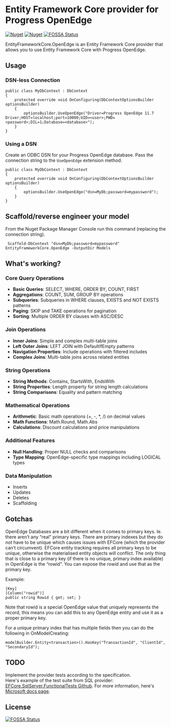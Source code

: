 # Entity Framework Core provider for Progress OpenEdge

[![Nuget](https://img.shields.io/nuget/v/EntityFrameworkCore.OpenEdge.svg)](https://www.nuget.org/packages/EntityFrameworkCore.OpenEdge)
[![Nuget](https://img.shields.io/nuget/dt/EntityFrameworkCore.OpenEdge.svg)](https://www.nuget.org/packages/EntityFrameworkCore.OpenEdge)
[![FOSSA Status](https://app.fossa.io/api/projects/git%2Bgithub.com%2Falexwiese%2FEntityFrameworkCore.OpenEdge.svg?type=shield)](https://app.fossa.io/projects/git%2Bgithub.com%2Falexwiese%2FEntityFrameworkCore.OpenEdge?ref=badge_shield)

EntityFrameworkCore.OpenEdge is an Entity Framework Core provider that allows you to use Entity Framework Core with Progress OpenEdge.

## Usage

### DSN-less Connection

    public class MyDbContext : DbContext
    {
        protected override void OnConfiguring(DbContextOptionsBuilder optionsBuilder)
        {
            optionsBuilder.UseOpenEdge("Driver=Progress OpenEdge 11.7 Driver;HOST=localhost;port=10000;UID=<user>;PWD=<password>;DIL=1;Database=<database>");
        }
    }

### Using a DSN

Create an ODBC DSN for your Progress OpenEdge database. Pass the connection string to the `UseOpenEdge` extension method.

    public class MyDbContext : DbContext
    {
        protected override void OnConfiguring(DbContextOptionsBuilder optionsBuilder)
        {
            optionsBuilder.UseOpenEdge("dsn=MyDb;password=mypassword");
        }
    }
 
## Scaffold/reverse engineer your model
 
From the Nuget Package Manager Console run this command (replacing the connection string).
 
     Scaffold-DbContext "dsn=MyDb;password=mypassword" EntityFrameworkCore.OpenEdge -OutputDir Models
     
     
## What's working?

### Core Query Operations
- **Basic Queries**: SELECT, WHERE, ORDER BY, COUNT, FIRST
- **Aggregations**: COUNT, SUM, GROUP BY operations
- **Subqueries**: Subqueries in WHERE clauses, EXISTS and NOT EXISTS patterns
- **Paging**: SKIP and TAKE operations for pagination
- **Sorting**: Multiple ORDER BY clauses with ASC/DESC

### Join Operations
- **Inner Joins**: Simple and complex multi-table joins
- **Left Outer Joins**: LEFT JOIN with DefaultIfEmpty patterns
- **Navigation Properties**: Include operations with filtered includes
- **Complex Joins**: Multi-table joins across related entities

### String Operations
- **String Methods**: Contains, StartsWith, EndsWith
- **String Properties**: Length property for string length calculations
- **String Comparisons**: Equality and pattern matching

### Mathematical Operations
- **Arithmetic**: Basic math operations (+, -, *, /) on decimal values
- **Math Functions**: Math.Round, Math.Abs
- **Calculations**: Discount calculations and price manipulations

### Additional Features
- **Null Handling**: Proper NULL checks and comparisons
- **Type Mapping**: OpenEdge-specific type mappings including LOGICAL types

### Data Manipulation
- Inserts
- Updates
- Deletes
- Scaffolding

## Gotchas

OpenEdge Databases are a bit different when it comes to primary keys. Ie. there aren’t any “real” primary keys. There are primary indexes but they do _not_ have to be unique which causes issues with EFCore (which the provider can’t circumvent). EFCore entity tracking requires all primary keys to be unique, otherwise the materialised entity objects will conflict. The only thing that is close to a primary key (if there is no unique, primary index available) in OpenEdge is the “rowid”. You can expose the rowid and use that as the primary key.

Example:

    [Key]
    [Column("rowid")]
    public string Rowid { get; set; }
    
Note that rowid is a special OpenEdge value that uniquely represents the record, this means you can add this to any OpenEdge entity and use it as a proper primary key.

For a unique primary index that has multiple fields then you can do the following in OnModelCreating:

    modelBuilder.Entity<transaction>().HasKey("TransactionId", "ClientId", "SecondaryId");

## TODO
Implement the provider tests according to the specification.  
Here's example of the test suite from SQL provider: [EFCore.SqlServer.FunctionalTests Github](https://github.com/dotnet/efcore/tree/main/test/EFCore.SqlServer.FunctionalTests).
For more information, here's [Microsoft docs page](https://learn.microsoft.com/en-us/ef/core/providers/writing-a-provider#the-ef-core-specification-tests).

## License
[![FOSSA Status](https://app.fossa.io/api/projects/git%2Bgithub.com%2Falexwiese%2FEntityFrameworkCore.OpenEdge.svg?type=large)](https://app.fossa.io/projects/git%2Bgithub.com%2Falexwiese%2FEntityFrameworkCore.OpenEdge?ref=badge_large)
